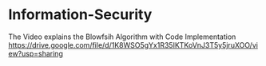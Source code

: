 # Information-Security
The Video explains the Blowfsih Algorithm with Code Implementation
https://drive.google.com/file/d/1K8WSO5gYx1R35IKTKoVnJ3T5y5jruXOO/view?usp=sharing
